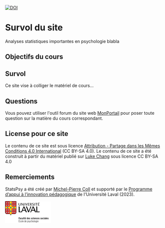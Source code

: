 [![DOI](https://zenodo.org/badge/171529794.svg#left)](https://zenodo.org/badge/latestdoi/171529794)
# Survol du site

Analyses statistiques importantes en psychologie blabla


## Objectifs du cours



## Survol
Ce site vise à colliger le matériel de cours...


## Questions
Vous pouvez utiliser l'outil forum du site web [MonPortail](https://monportail.ulaval.ca/portail) pour poser toute question sur la matière du cours correspondant.

## License pour ce site
Le contenu de ce site est sous licence [Attribution - Partage dans les Mêmes Conditions 4.0 International](https://creativecommons.org/licenses/by-sa/4.0/)
(CC BY-SA 4.0). Le contenu de ce site a été construit à partir du matériel publié sur [Luke Chang](dartbrains.org) sous licence CC BY-SA 4.0

## Remerciements

StatsPsy a été créé par [Michel-Pierre Coll](https://www.fss.ulaval.ca/notre-faculte/repertoire-du-personnel/michel-pierre-coll) et supporté par le [Programme d’appui à l’innovation pédagogique](https://www.enseigner.ulaval.ca/appui-a-l-innovation/programme-d-appui-l-innovation-pedagogique) de l'Université Laval (2023).

<img src="../images/logo/ulavallogo.png" width="150"/>